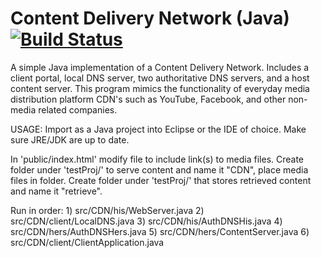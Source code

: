 # Content Delivery Network (Java) [![Build Status](https://travis-ci.org/razr22/ContentDeliveryNetwork.svg?branch=master)](https://travis-ci.org/razr22/ContentDeliveryNetwork)

A simple Java implementation of a Content Delivery Network. Includes a client portal, local DNS server, two authoritative DNS servers, and a host content server. This program mimics the functionality of everyday media distribution platform CDN's such as YouTube, Facebook, and other non-media related companies. 

USAGE: 
  Import as a Java project into Eclipse or the IDE of choice.
  Make sure JRE/JDK are up to date.
  
  In 'public/index.html' modify file to include link(s) to media files.
  Create folder under 'testProj/' to serve content and name it "CDN", place media files in folder.
  Create folder under 'testProj/' that stores retrieved content and name it "retrieve".
  
  Run in order:
    1) src/CDN/his/WebServer.java
    2) src/CDN/client/LocalDNS.java
    3) src/CDN/his/AuthDNSHis.java
    4) src/CDN/hers/AuthDNSHers.java
    5) src/CDN/hers/ContentServer.java
    6) src/CDN/client/ClientApplication.java
